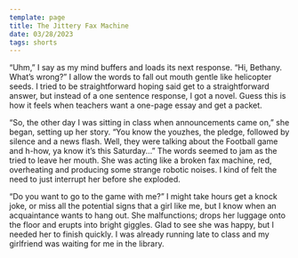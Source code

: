 ```yaml
---
template: page
title: The Jittery Fax Machine
date: 03/28/2023
tags: shorts
---
```


“Uhm,” I say as my mind buffers and loads its next response. “Hi, Bethany. What’s wrong?” I allow the words to fall out mouth gentle like helicopter seeds. I tried to be straightforward hoping said get to a straightforward answer, but instead of a one sentence response, I got a novel. Guess this is how it feels when teachers want a one-page essay and get a packet.

“So, the other day I was sitting in class when announcements came on,” she began, setting up her story. “You know the youzhes, the pledge, followed by silence and a news flash. Well, they were talking about the Football game and h-how, ya know it’s this Saturday...” The words seemed to jam as the tried to leave her mouth. She was acting like a broken fax machine, red, overheating and producing some strange robotic noises. I kind of felt the need to just interrupt her before she exploded.

“Do you want to go to the game with me?” I might take hours get a knock joke, or miss all the potential signs that a girl like me, but I know when an acquaintance wants to hang out. She malfunctions; drops her luggage onto the floor and erupts into bright giggles. Glad to see she was happy, but I needed her to finish quickly. I was already running late to class and my girlfriend was waiting for me in the library.
